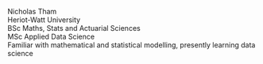 Nicholas Tham  
Heriot-Watt University  
BSc Maths, Stats and Actuarial Sciences  
MSc Applied Data Science  
Familiar with mathematical and statistical modelling, presently learning data science  
<!---
nicholastys/nicholastys is a ✨ special ✨ repository because its `README.md` (this file) appears on your GitHub profile.
You can click the Preview link to take a look at your changes.
--->
